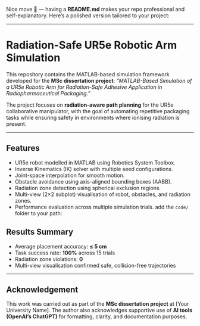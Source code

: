Nice move 🚀 — having a **README.md** makes your repo professional and self-explanatory.
Here’s a polished version tailored to your project:

---

# **Radiation-Safe UR5e Robotic Arm Simulation**

This repository contains the MATLAB-based simulation framework developed for the **MSc dissertation project**:
*“MATLAB-Based Simulation of a UR5e Robotic Arm for Radiation-Safe Adhesive Application in Radiopharmaceutical Packaging.”*

The project focuses on **radiation-aware path planning** for the UR5e collaborative manipulator, with the goal of automating repetitive packaging tasks while ensuring safety in environments where ionising radiation is present.

---

## **Features**

* UR5e robot modelled in MATLAB using Robotics System Toolbox.
* Inverse Kinematics (IK) solver with multiple seed configurations.
* Joint-space interpolation for smooth motion.
* Obstacle avoidance using axis-aligned bounding boxes (AABB).
* Radiation zone detection using spherical exclusion regions.
* Multi-view (2×2 subplot) visualisation of robot, obstacles, and radiation zones.
* Performance evaluation across multiple simulation trials.
 add the `code/` folder to your path:

 

## **Results Summary**

* Average placement accuracy: **≤ 5 cm**
* Task success rate: **100%** across 15 trials
* Radiation zone violations: **0**
* Multi-view visualisation confirmed safe, collision-free trajectories

---


## **Acknowledgement**

This work was carried out as part of the **MSc dissertation project** at \[Your University Name].
The author also acknowledges supportive use of **AI tools (OpenAI’s ChatGPT)** for formatting, clarity, and documentation purposes.

